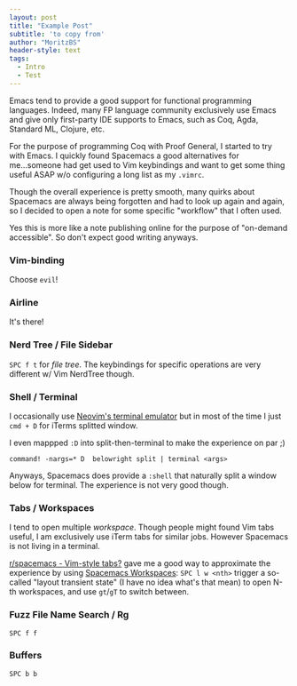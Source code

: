 ```yaml
---
layout: post
title: "Example Post"
subtitle: 'to copy from'
author: "MoritzBS"
header-style: text
tags:
  - Intro
  - Test
---
```


Emacs tend to provide a good support for functional programming languages. Indeed, many FP language community exclusively use Emacs and give only first-party IDE supports to Emacs, such as Coq, Agda, Standard ML, Clojure, etc.

For the purpose of programming Coq with Proof General, I started to try with Emacs. I quickly found Spacemacs a good alternatives for me...someone had get used to Vim keybindings and want to get some thing useful ASAP w/o configuring a long list as my `.vimrc`.

Though the overall experience is pretty smooth, many quirks about Spacemacs are always being forgotten and had to look up again and again, so I decided to open a note for some specific "workflow" that I often used.

Yes this is more like a note publishing online for the purpose of "on-demand accessible". So don't expect good writing anyways.


### Vim-binding

Choose `evil`!


### Airline

It's there!


### Nerd Tree / File Sidebar

`SPC f t` for _file tree_. The keybindings for specific operations are very different w/ Vim NerdTree though.


### Shell / Terminal

I occasionally use [Neovim's terminal emulator](https://neovim.io/doc/user/nvim_terminal_emulator.html) but in most of the time I just `cmd + D` for iTerms splitted window. 

I even mappped `:D` into split-then-terminal to make the experience on par ;)

```vim
command! -nargs=* D  belowright split | terminal <args>
```

Anyways, Spacemacs does provide a `:shell` that naturally split a window below for terminal. The experience is not very good though.


### Tabs / Workspaces

I tend to open multiple _workspace_. Though people might found Vim tabs useful, I am exclusively use iTerm tabs for similar jobs. However Spacemacs is not living in a terminal.

[r/spacemacs - Vim-style tabs?](https://www.reddit.com/r/spacemacs/comments/5w5d2s/vimstyle_tabs/) gave me a good way to approximate the experience by using [Spacemacs Workspaces](http://spacemacs.org/doc/DOCUMENTATION.html#workspaces): `SPC l w <nth>` trigger a so-called "layout transient state" (I have no idea what's that mean) to open N-th workspaces, and use `gt`/`gT` to switch between.


### Fuzz File Name Search / Rg

`SPC f f`


### Buffers

`SPC b b`







